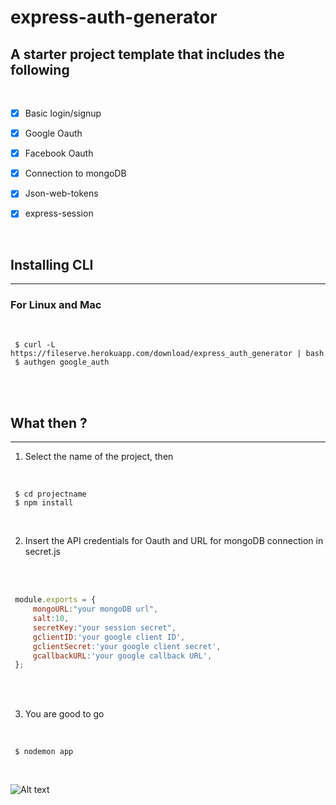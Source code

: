 # express-auth-generator

## A starter project template that includes the following
<br />

- [X] Basic login/signup
- [X] Google Oauth
- [X] Facebook Oauth
- [X] Connection to mongoDB
- [X] Json-web-tokens
- [X] express-session


<br />


## Installing CLI  
___

### For Linux and Mac

<br />

```
 $ curl -L https://fileserve.herokuapp.com/download/express_auth_generator | bash
 $ authgen google_auth
```

<br />
<br />


## What then ?
___



1. Select the name of the project, then
<br />

```
 $ cd projectname
 $ npm install
```

<br />

2. Insert the API credentials for Oauth and URL for mongoDB connection in secret.js
<br />
<br />

```javascript
 module.exports = {
     mongoURL:"your mongoDB url",
     salt:10,
     secretKey:"your session secret",
     gclientID:'your google client ID',
     gclientSecret:'your google client secret',
     gcallbackURL:'your google callback URL',
 };

```

<br />
<br />

3. You are good to go
<br />

```
 $ nodemon app
```

<br />

![Alt text](https://blog.christopherianmurphy.com/assets/images/posts/publishing-npm-packages/publishing-npm-packages.png)
